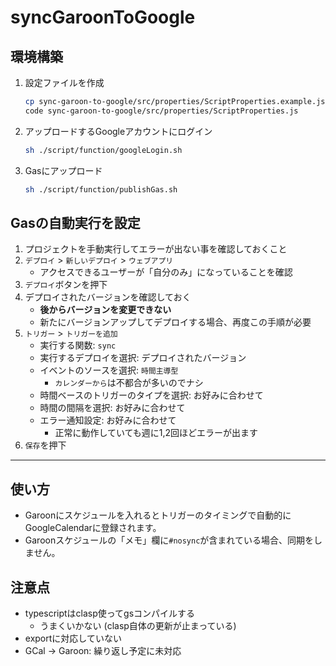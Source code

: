 # syncGaroonToGoogle

## 環境構築

1. 設定ファイルを作成

    ```bash
    cp sync-garoon-to-google/src/properties/ScriptProperties.example.js sync-garoon-to-google/src/properties/ScriptProperties.js
    code sync-garoon-to-google/src/properties/ScriptProperties.js
    ```

1. アップロードするGoogleアカウントにログイン

    ```bash
    sh ./script/function/googleLogin.sh
    ```

1. Gasにアップロード

    ```bash
    sh ./script/function/publishGas.sh
    ```

## Gasの自動実行を設定

1. プロジェクトを手動実行してエラーが出ない事を確認しておくこと
1. `デプロイ` > `新しいデプロイ` > `ウェブアプリ`
    - アクセスできるユーザーが「自分のみ」になっていることを確認
1. `デプロイ`ボタンを押下
1. デプロイされたバージョンを確認しておく
    - **後からバージョンを変更できない**
    - 新たにバージョンアップしてデプロイする場合、再度この手順が必要
1. `トリガー` > `トリガーを追加`
    - 実行する関数: `sync`
    - 実行するデプロイを選択: デプロイされたバージョン
    - イベントのソースを選択: `時間主導型`
        - `カレンダーから`は不都合が多いのでナシ
    - 時間ベースのトリガーのタイプを選択: お好みに合わせて
    - 時間の間隔を選択: お好みに合わせて
    - エラー通知設定: お好みに合わせて
        - 正常に動作していても週に1,2回ほどエラーが出ます
1. `保存`を押下

---

## 使い方

- Garoonにスケジュールを入れるとトリガーのタイミングで自動的にGoogleCalendarに登録されます。
- Garoonスケジュールの「メモ」欄に`#nosync`が含まれている場合、同期をしません。

## 注意点

- typescriptはclasp使ってgsコンパイルする
    - うまくいかない (clasp自体の更新が止まっている)
- exportに対応していない
- GCal -> Garoon: 繰り返し予定に未対応
